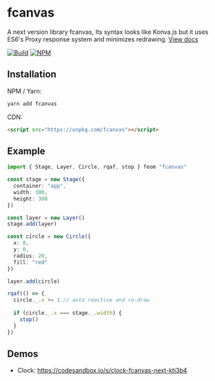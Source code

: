 # fcanvas

A next version library fcanvas, Its syntax looks like Konva.js but it uses ES6's Proxy response system and minimizes redrawing.
[View docs](https://tachibana-shin.github.io/fcanvas-next)

[![Build](https://github.com/tachibana-shin/fcanvas-next/actions/workflows/docs.yml/badge.svg)](https://github.com/tachibana-shin/fcanvas-next/actions/workflows/docs.yml)
[![NPM](https://badge.fury.io/js/fcanvas-next.svg)](http://badge.fury.io/js/fcanvas-next)

## Installation

NPM / Yarn:

```bash
yarn add fcanvas
```

CDN:

```html
<script src="https://unpkg.com/fcanvas"></script>
```

## Example

```ts
import { Stage, Layer, Circle, rqaf, stop } feom "fcanvas"

const stage = new Stage({
  container: "app",
  width: 300,
  height: 300
})

const layer = new Layer()
stage.add(layer)

const cỉrcle = new Circle({
  x: 0,
  y: 0,
  radius: 20,
  fill: "red"
})

layer.add(circle)

rqaf(() => {
  circle._.x += 1 // auto reactive and re-draw
  
  if (circle._.x === stage._.width) {
    stop()
  }
})
```

## Demos
- Clock: https://codesandbox.io/s/clock-fcanvas-next-kti3b4
